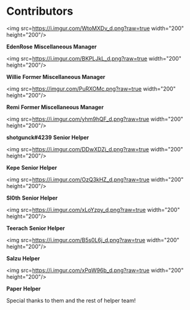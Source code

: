 # Contributors

<img src=https://i.imgur.com/WtoMXDv_d.png?raw=true width="200" height="200"/>

**EdenRose**
**Miscellaneous Manager**

<img src=https://i.imgur.com/BKPLJkL_d.png?raw=true width="200" height="200"/> 

**Willie**
**Former Miscellaneous Manager**

<img src=https://imgur.com/PuRXOMc.png?raw=true width="200" height="200"/> 

**Remi**
**Former Miscellaneous Manager**

<img src=https://i.imgur.com/yhm9hQF_d.png?raw=true width="200" height="200"/> 

**shotgunck#4239**
**Senior Helper**

<img src=https://i.imgur.com/DDwXDZj_d.png?raw=true width="200" height="200"/> 

**Kepe** 
**Senior Helper**

<img src=https://i.imgur.com/OzQ3kHZ_d.png?raw=true width="200" height="200"/> 

**Sl0th**
**Senior Helper**

<img src=https://i.imgur.com/xLoYzpy_d.png?raw=true width="200" height="200"/>

**Teerach**
**Senior Helper**

<img src=https://i.imgur.com/B5s0L6j_d.png?raw=true width="200" height="200"/>

**Salzu**
**Helper**

<img src=https://i.imgur.com/xPqW96b_d.png?raw=true width="200" height="200"/> 

**Paper**
**Helper**

Special thanks to them and the rest of helper team!
